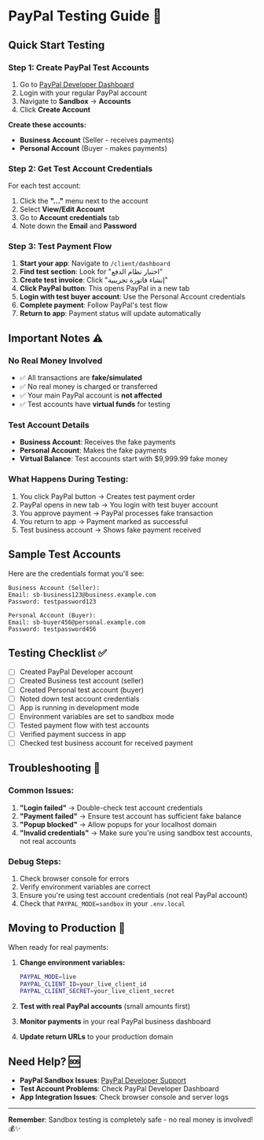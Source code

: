 # PayPal Testing Guide 🧪

## Quick Start Testing

### Step 1: Create PayPal Test Accounts

1. Go to [PayPal Developer Dashboard](https://developer.paypal.com/)
2. Login with your regular PayPal account
3. Navigate to **Sandbox** → **Accounts**
4. Click **Create Account**

**Create these accounts:**

- **Business Account** (Seller - receives payments)
- **Personal Account** (Buyer - makes payments)

### Step 2: Get Test Account Credentials

For each test account:

1. Click the **"..."** menu next to the account
2. Select **View/Edit Account**
3. Go to **Account credentials** tab
4. Note down the **Email** and **Password**

### Step 3: Test Payment Flow

1. **Start your app**: Navigate to `/client/dashboard`
2. **Find test section**: Look for "اختبار نظام الدفع"
3. **Create test invoice**: Click "إنشاء فاتورة تجريبية"
4. **Click PayPal button**: This opens PayPal in a new tab
5. **Login with test buyer account**: Use the Personal Account credentials
6. **Complete payment**: Follow PayPal's test flow
7. **Return to app**: Payment status will update automatically

## Important Notes ⚠️

### **No Real Money Involved**

- ✅ All transactions are **fake/simulated**
- ✅ No real money is charged or transferred
- ✅ Your main PayPal account is **not affected**
- ✅ Test accounts have **virtual funds** for testing

### **Test Account Details**

- **Business Account**: Receives the fake payments
- **Personal Account**: Makes the fake payments
- **Virtual Balance**: Test accounts start with $9,999.99 fake money

### **What Happens During Testing:**

1. You click PayPal button → Creates test payment order
2. PayPal opens in new tab → You login with test buyer account
3. You approve payment → PayPal processes fake transaction
4. You return to app → Payment marked as successful
5. Test business account → Shows fake payment received

## Sample Test Accounts

Here are the credentials format you'll see:

```
Business Account (Seller):
Email: sb-business123@business.example.com
Password: testpassword123

Personal Account (Buyer):
Email: sb-buyer456@personal.example.com
Password: testpassword456
```

## Testing Checklist ✅

- [ ] Created PayPal Developer account
- [ ] Created Business test account (seller)
- [ ] Created Personal test account (buyer)
- [ ] Noted down test account credentials
- [ ] App is running in development mode
- [ ] Environment variables are set to sandbox mode
- [ ] Tested payment flow with test accounts
- [ ] Verified payment success in app
- [ ] Checked test business account for received payment

## Troubleshooting 🔧

### **Common Issues:**

1. **"Login failed"** → Double-check test account credentials
2. **"Payment failed"** → Ensure test account has sufficient fake balance
3. **"Popup blocked"** → Allow popups for your localhost domain
4. **"Invalid credentials"** → Make sure you're using sandbox test accounts, not real accounts

### **Debug Steps:**

1. Check browser console for errors
2. Verify environment variables are correct
3. Ensure you're using test account credentials (not real PayPal account)
4. Check that `PAYPAL_MODE=sandbox` in your `.env.local`

## Moving to Production 🚀

When ready for real payments:

1. **Change environment variables:**

   ```bash
   PAYPAL_MODE=live
   PAYPAL_CLIENT_ID=your_live_client_id
   PAYPAL_CLIENT_SECRET=your_live_client_secret
   ```

2. **Test with real PayPal accounts** (small amounts first)
3. **Monitor payments** in your real PayPal business dashboard
4. **Update return URLs** to your production domain

## Need Help? 🆘

- **PayPal Sandbox Issues**: [PayPal Developer Support](https://developer.paypal.com/support/)
- **Test Account Problems**: Check PayPal Developer Dashboard
- **App Integration Issues**: Check browser console and server logs

---

**Remember**: Sandbox testing is completely safe - no real money is involved! 💰✨
